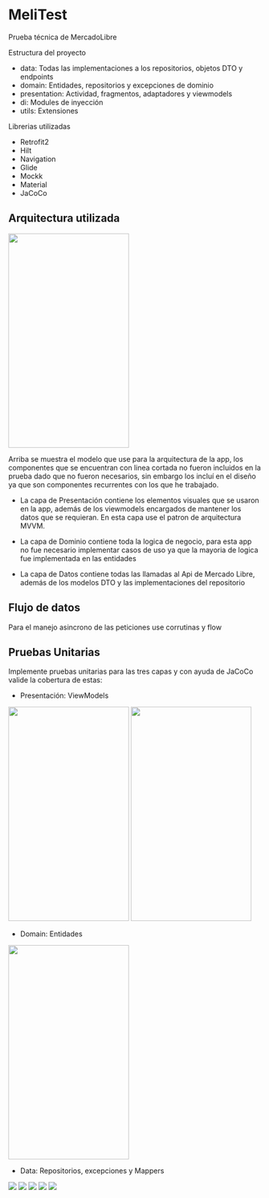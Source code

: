 # MeliTest
Prueba técnica de MercadoLibre

Estructura del proyecto

- data: Todas las implementaciones a los repositorios, objetos DTO y endpoints
- domain: Entidades, repositorios y excepciones de dominio
- presentation: Actividad, fragmentos, adaptadores y viewmodels
- di: Modules de inyección
- utils: Extensiones

Librerias utilizadas

- Retrofit2
- Hilt
- Navigation
- Glide
- Mockk
- Material
- JaCoCo

## Arquitectura utilizada

<img src="https://github.com/jufarangoma/CropBitmapFromShape/blob/master/arch.png" width="240" height="427"/>

Arriba se muestra el modelo que use para la arquitectura de la app, los componentes que se 
encuentran con linea cortada no fueron incluidos en la prueba dado que no fueron necesarios, sin 
embargo los incluí en el diseño ya que son componentes recurrentes con los que he trabajado.

- La capa de Presentación contiene los elementos visuales que se usaron en la app, además de los viewmodels 
encargados de mantener los datos que se requieran. En esta capa use el patron de arquitectura MVVM.

- La capa de Dominio contiene toda la logica de negocio, para esta app no fue necesario implementar
casos de uso ya que la mayoria de logica fue implementada en las entidades

- La capa de Datos contiene todas las llamadas al Api de Mercado Libre, además de los modelos DTO y
las implementaciones del repositorio


## Flujo de datos

Para el manejo asincrono de las peticiones use corrutinas y flow

## Pruebas Unitarias

Implemente pruebas unitarias para las tres capas y con ayuda de JaCoCo valide la cobertura de estas:

- Presentación: ViewModels 

<img src="https://github.com/jufarangoma/CropBitmapFromShape/blob/master/jacoco1.png" width="240" height="427"/>
<img src="https://github.com/jufarangoma/CropBitmapFromShape/blob/master/jacoco2.png" width="240" height="427"/>

- Domain: Entidades

<img src="https://github.com/jufarangoma/CropBitmapFromShape/blob/master/jacoco3.png" width="240" height="427"/>

- Data: Repositorios, excepciones y Mappers

<img src="https://github.com/jufarangoma/CropBitmapFromShape/blob/master/jacoco4.png"/>
<img src="https://github.com/jufarangoma/CropBitmapFromShape/blob/master/jacoco5.png"/>
<img src="https://github.com/jufarangoma/CropBitmapFromShape/blob/master/jacoco6.png"/>
<img src="https://github.com/jufarangoma/CropBitmapFromShape/blob/master/jacoco7.png"/>
<img src="https://github.com/jufarangoma/CropBitmapFromShape/blob/master/jacoco8.png"/>

